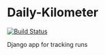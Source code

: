 # Daily-Kilometer

[![Build Status](https://travis-ci.org/Hall-Erik/Daily-Kilometer.svg?branch=master)](https://travis-ci.org/Hall-Erik/Daily-Kilometer)

Django app for tracking runs
